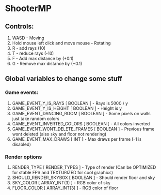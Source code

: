 # ShooterMP
 
## Controls:

1. WASD - Moving
2. Hold mouse left click and move mouse - Rotating
3. R - add rays (10)
4. T - reduce rays (-10)
5. F - Add max distance by (+0.1)
6. G - Remove max distance by (+0.1)

## Global variables to change some stuff

### Game events:
1. GAME_EVENT_Y_IS_RAYS [ BOOLEAN ] - Rays is 5000 / y
2. GAME_EVENT_Y_IS_HEIGHT [ BOOLEAN ] - Height is y
3. GAME_EVENT_DANCING_ROOM [ BOOLEAN ] - Some pixels on walls just take random colors
4. GAME_EVENT_INVERTED_COLORS [ BOOLEAN ] - All colors inverted
5. GAME_EVENT_WONT_DELETE_FRAMES [ BOOLEAN ] - Previous frame wont deleted (also sky and floor not rendering)
6. GAME_EVENT_MAX_DRAWS [ INT ] - Max draws per frame (-1 is disabled)

### Render options
1. RENDER_TYPE [ RENDER_TYPES ] - Type of render (Can be OPTIMIZED for stable FPS and TEXTURIZED for cool graphics)
2. SHOULD_RENDER_SKYBOX [ BOOLEAN ] - Should render floor and sky
3. SKY_COLOR [ ARRAY_INT(3) ] - RGB color of sky
4. FLOOR_COLOR [ ARRAY_INT(3) ] - RGB color of floor